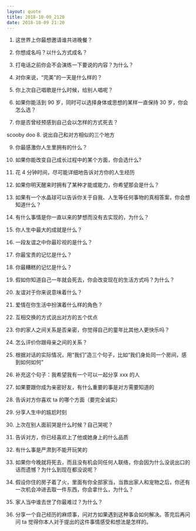 ```yaml
---
layout: quote
title: 2018-10-09_2120
date: 2018-10-09 21:20
---
```


1. 这世界上你最想邀请谁共进晚餐？

2. 你想成名吗？以什么方式成名？

3. 打电话之前你会不会演练一下要说的内容？为什么？

4. 对你来说，“完美”的一天是什么样的？

5. 你上次自己唱歌是什么时候，给别人唱呢？

6. 如果你能活到 90 岁，同时可以选择身体或思想的某样一直保持 30 岁，你会怎么选？

7. 你是否曾经预感到自己会以怎样的方式死去？

scooby doo
8. 说出自己和对方相似的三个地方

9. 你最感激你人生里拥有的什么？

10. 如果你能改变自己成长过程中的某个方面，你会选什么?

11. 花 4 分钟时间，尽可能详细地告诉对方你的人生经历

12. 如果你明天醒来时拥有了某种才能或能力，你希望那会是什么？

13. 如果有一个水晶球可以告诉你关于自我、人生等任何事物的真相答案，你会想知道什么？

14. 有什么事情是你一直以来的梦想而没有去实现的，为什么？

15. 你人生中最大的成就是什么？

16. 一段友谊之中你最珍视的是什么？

17. 你最宝贵的记忆是什么？

18. 你最糟糕的记忆是什么？

19. 假如你知道自己一年就会死去，你会改变现在的生活方式吗？为什么？

20. 友谊对于你来说意味着什么？

21. 爱情在你生活中扮演着什么样的角色？

22. 互相交换的方式说出对方的五个优点

23. 你的家人之间关系是否亲密，你觉得自己的童年比其他人更快乐吗？

24. 怎么评价你跟母亲之间的关系？

25. 根据对话的实际情况，用“我们”造三个句子，比如“我们身处同一个房间，感到如何如何”

26. 补充这个句子：我希望我有一个可以一起分享 xxx 的人

27. 如果要跟你成为亲密好友，有什么重要的事是对方需要知道的

28. 告诉对方你喜欢 ta 的哪个方面（要完全诚实）

29. 分享人生中的尴尬时刻

30. 上次在别人面前哭是什么时候？自己哭呢？

31. 告诉对方，你已经喜欢上了他或她身上的什么品质

32. 有什么事是严肃到不能开玩笑的

33. 如果你今晚就将死去，而且没有机会同任何人联络，你会因为什么没说出口的话而遗憾？为什么到现在都没说呢？

34. 假设你住的房子着了火，里面有你全部家当，当救出家人和宠物之后，你还有一次机会冲进去取一件东西，你会拿什么，为什么？

35. 家人当中谁去世了你最难过？为什么？

36. 分享一个自己经历的麻烦事，问对方如果遇到这种事会如何解决。答完后再问问 ta 觉得你本人对于提出的这件事情感受和想法是怎样的。